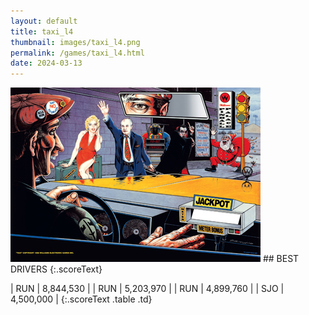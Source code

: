 ```yaml
---
layout: default
title: taxi_l4
thumbnail: images/taxi_l4.png
permalink: /games/taxi_l4.html
date: 2024-03-13
---
```


<img src="../images/taxi_l4.png" class="gameThumbnail img-fluid mx-auto align-middle">
## BEST DRIVERS
{:.scoreText}

| RUN | 8,844,530 | 
| RUN | 5,203,970 | 
| RUN | 4,899,760 | 
| SJO | 4,500,000 | 
{:.scoreText .table .td}
